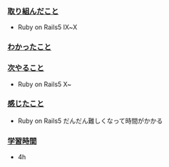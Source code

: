 ### <u>取り組んだこと</u>
- Ruby on Rails5 Ⅸ~Ⅹ

### <u>わかったこと</u>


### <u>次やること</u>
- Ruby on Rails5 Ⅹ~

### <u>感じたこと</u>
- Ruby on Rails5 だんだん難しくなって時間がかかる

### <u>学習時間</u>
- 4h